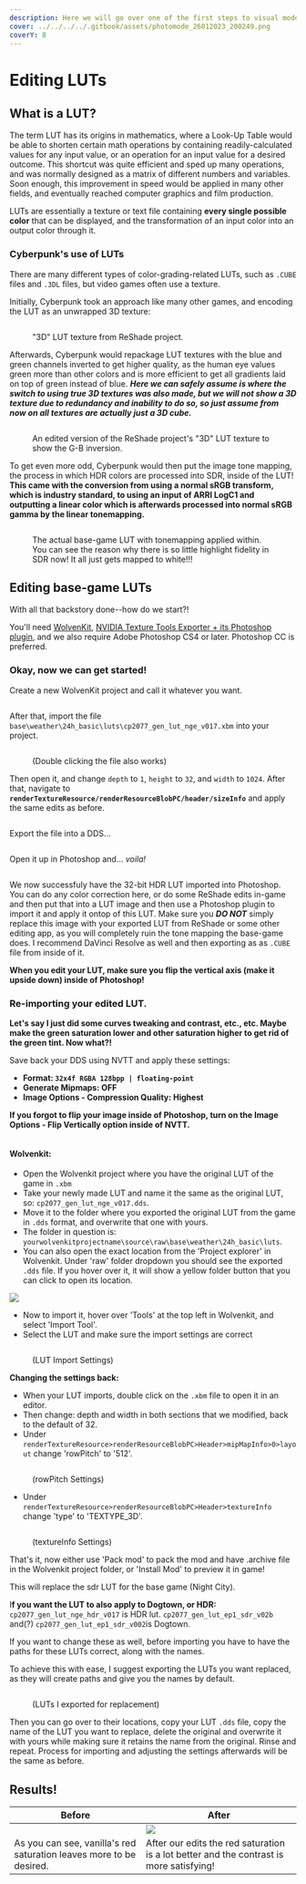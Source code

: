 ```yaml
---
description: Here we will go over one of the first steps to visual modding, editing LUTs!
cover: ../../../../.gitbook/assets/photomode_26012023_200249.png
coverY: 8
---
```


# Editing LUTs

## What is a LUT?

The term LUT has its origins in mathematics, where a Look-Up Table would be able to shorten certain math operations by containing readily-calculated values for any input value, or an operation for an input value for a desired outcome. This shortcut was quite efficient and sped up many operations, and was normally designed as a matrix of different numbers and variables. Soon enough, this improvement in speed would be applied in many other fields, and eventually reached computer graphics and film production.

LUTs are essentially a texture or text file containing **every single possible color** that can be displayed, and the transformation of an input color into an output color through it.

### Cyberpunk's use of LUTs

There are many different types of color-grading-related LUTs, such as `.CUBE` files and `.3DL` files, but video games often use a texture.

Initially, Cyberpunk took an approach like many other games, and encoding the LUT as an unwrapped 3D texture:

<figure><img src="../../../../.gitbook/assets/image (36).png" alt=""><figcaption><p>"3D" LUT texture from ReShade project.</p></figcaption></figure>

Afterwards, Cyberpunk would repackage LUT textures with the blue and green channels inverted to get higher quality, as the human eye values green more than other colors and is more efficient to get all gradients laid on top of green instead of blue. _**Here we can safely assume is where the switch to using true 3D textures was also made, but we will not show a 3D texture due to redundancy and inability to do so, so just assume from now on all textures are actually just a 3D cube.**_

<figure><img src="../../../../.gitbook/assets/lut_gb_inv.png" alt=""><figcaption><p>An edited version of the ReShade project's "3D" LUT texture to show the G-B inversion.</p></figcaption></figure>

To get even more odd, Cyberpunk would then put the image tone mapping, the process in which HDR colors are processed into SDR, inside of the LUT! **This came with the conversion from using a normal sRGB transform, which is industry standard, to using an input of ARRI LogC1 and outputting a linear color which is afterwards processed into normal sRGB gamma by the linear tonemapping.**

<figure><img src="../../../../.gitbook/assets/cp2077_gen_lut_nge_v017.png" alt=""><figcaption><p>The actual base-game LUT with tonemapping applied within. You can see the reason why there is so little highlight fidelity in SDR now! It all just gets mapped to white!!!</p></figcaption></figure>

## Editing base-game LUTs

With all that backstory done--how do we start?!

You'll need [WolvenKit](https://github.com/WolvenKit/Wolvenkit/releases), [NVIDIA Texture Tools Exporter + its Photoshop plugin](https://developer.nvidia.com/nvidia-texture-tools-exporter), and we also require Adobe Photoshop CS4 or later. Photoshop CC is preferred.

### **Okay, now we can get started!**

Create a new WolvenKit project and call it whatever you want.&#x20;

<div align="center">

<figure><img src="../../../../.gitbook/assets/create_project (1).png" alt=""><figcaption></figcaption></figure>

</div>

After that, import the file `base\weather\24h_basic\luts\cp2077_gen_lut_nge_v017.xbm` into your project.

<figure><img src="../../../../.gitbook/assets/Untitled-2.png" alt=""><figcaption><p>(Double clicking the file also works)</p></figcaption></figure>

Then open it, and change `depth` to `1`, `height` to `32`, and `width` to `1024`. After that, navigate to **`renderTextureResource/renderResourceBlobPC/header/sizeInfo`** and apply the same edits as before.

<figure><img src="../../../../.gitbook/assets/apply_edits.png" alt=""><figcaption></figcaption></figure>

Export the file into a DDS...

<figure><img src="../../../../.gitbook/assets/export_dds.png" alt=""><figcaption></figcaption></figure>

Open it up in Photoshop and... _voila!_

<figure><img src="../../../../.gitbook/assets/Screenshot_20230126_071905.png" alt=""><figcaption></figcaption></figure>

We now successfuly have the 32-bit HDR LUT imported into Photoshop. You can do any color correction here, or do some ReShade edits in-game and then put that into a LUT image and then use a Photoshop plugin to import it and apply it ontop of this LUT. Make sure you _**DO NOT**_ simply replace this image with your exported LUT from ReShade or some other editing app, as you will completely ruin the tone mapping the base-game does. I recommend DaVinci Resolve as well and then exporting as as `.CUBE` file from inside of it.

**When you edit your LUT, make sure you flip the vertical axis (make it upside down) inside of Photoshop!**

### Re-importing your edited LUT.

**Let's say I just did some curves tweaking and contrast, etc., etc. Maybe make the green saturation lower and other saturation higher to get rid of the green tint. Now what?!**

Save back your DDS using NVTT and apply these settings:

* **Format: `32x4f RGBA 128bpp | floating-point`**
* **Generate Mipmaps: OFF**
* **Image Options - Compression Quality: Highest**

**If you forgot to flip your image inside of Photoshop, turn on the Image Options - Flip Vertically option inside of NVTT.**

<figure><img src="../../../../.gitbook/assets/image (99).png" alt=""><figcaption></figcaption></figure>

#### **Wolvenkit:**

* Open the Wolvenkit project where you have the original LUT of the game in `.xbm`&#x20;
* Take your newly made LUT and name it the same as the original LUT, so: `cp2077_gen_lut_nge_v017.dds`.
* Move it to the folder where you exported the original LUT from the game in `.dds` format, and overwrite that one with yours.&#x20;
* The folder in question is: `yourwolvenkitprojectname\source\raw\base\weather\24h_basic\luts`.&#x20;
* You can also open the exact location from the 'Project explorer' in Wolvenkit. Under 'raw' folder dropdown you should see the exported `.dds` file. If you hover over it, it will show a yellow folder button that you can click to open its location.

&#x20;![](<../../../../.gitbook/assets/image (121).png>)

* Now to import it, hover over 'Tools' at the top left in Wolvenkit, and select 'Import Tool'.
* Select the LUT and make sure the import settings are correct



<figure><img src="../../../../.gitbook/assets/image (116).png" alt=""><figcaption><p>(LUT Import Settings)</p></figcaption></figure>

**Changing the settings back:**

* When your LUT imports, double click on the `.xbm` file to open it in an editor.&#x20;
* Then change: depth and width in both sections that we modified, back to the default of 32.&#x20;
* Under `renderTextureResource>renderResourceBlobPC>Header>mipMapInfo>0>layout` change 'rowPitch' to '512'.

<figure><img src="../../../../.gitbook/assets/image (117).png" alt=""><figcaption><p>(rowPitch Settings)</p></figcaption></figure>

* Under `renderTextureResource>renderResourceBlobPC>Header>textureInfo` change 'type' to 'TEXTYPE\_3D'.

<figure><img src="../../../../.gitbook/assets/image (118).png" alt=""><figcaption><p>(textureInfo Settings)</p></figcaption></figure>

That's it, now either use 'Pack mod' to pack the mod and have .archive file in the Wolvenkit project folder, or 'Install Mod' to preview it in game!&#x20;

This will replace the sdr LUT for the base game (Night City).&#x20;

I**f you want the LUT to also apply to Dogtown, or HDR:** `cp2077_gen_lut_nge_hdr_v017` is HDR lut. `cp2077_gen_lut_ep1_sdr_v02b` and(?) `cp2077_gen_lut_ep1_sdr_v002`is Dogtown.&#x20;

If you want to change these as well, before importing you have to have the paths for these LUTs correct, along with the names.&#x20;

To achieve this with ease, I suggest exporting the LUTs you want replaced, as they will create paths and give you the names by default.

<figure><img src="../../../../.gitbook/assets/image (119).png" alt=""><figcaption><p>(LUTs I exported for replacement)</p></figcaption></figure>

Then you can go over to their locations, copy your LUT `.dds` file, copy the name of the LUT you want to replace, delete the original and overwrite it with yours while making sure it retains the name from the original. Rinse and repeat. Process for importing and adjusting the settings afterwards will be the same as before.&#x20;



## Results!

| Before                                                                                            | After                                                                                   |
| ------------------------------------------------------------------------------------------------- | --------------------------------------------------------------------------------------- |
| <img src="../../../../.gitbook/assets/photomode_26012023_200639.png" alt="" data-size="original"> | ![](../../../../.gitbook/assets/photomode\_26012023\_200249.png)                        |
| As you can see, vanilla's red saturation leaves more to be desired.                               | After our edits the red saturation is a lot better and the contrast is more satisfying! |
